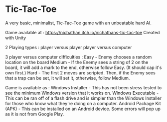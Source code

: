 # Tic-Tac-Toe
A very basic, minimalist, Tic-Tac-Toe game with an unbeatable hard AI.

Game available at : https://nichathan.itch.io/nichathans-tic-tac-toe
Created with Unity

2 Playing types :
  player versus player
  player versus computer

3 player versus computer difficulties :
  Easy - Enemy chooses a random location on the board
  Medium - If the Enemy sees a string of 2 on the board, it will add a mark to the end, otherwise follow Easy. (It should cap it's own first.)
  Hard - The first 2 moves are scripted. Then, if the Enemy sees that a trap can be set, it will set it, otherwise, follow Medium.
  
Game is available as :
  Windows Installer - This has not been stress tested to see the minimum Windows version that it works on.
  Windows Executable - This can be ran off of a flash drive and is simpler than the Windows Installer for those who know what they're doing on a computer.
  Android Package Kit (APK) - This can be installed on an Android device. Some errors will pop up as it is not from Google Play.
